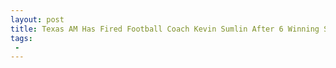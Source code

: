 ```yaml
---
layout: post
title: Texas AM Has Fired Football Coach Kevin Sumlin After 6 Winning Seasons
tags:
 -
---
```


